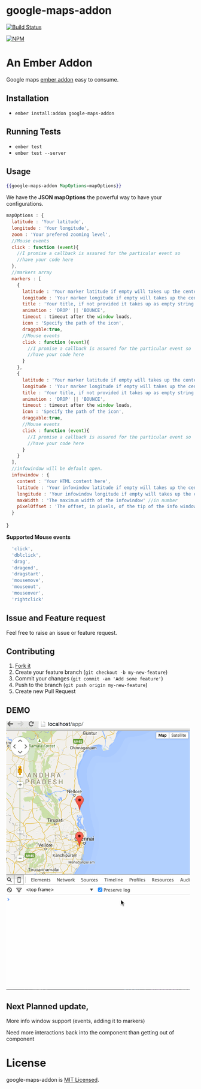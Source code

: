 # google-maps-addon

[![Build Status](https://travis-ci.org/SamvelRaja/google-maps-addon.svg?branch=master)](https://travis-ci.org/SamvelRaja/google-maps-addon)

[![NPM](https://nodei.co/npm/google-maps-addon.png)](https://nodei.co/npm/google-maps-addon/)

# An Ember Addon

Google maps [ember addon](http://www.emberaddons.com/) easy to consume.


## Installation

* `ember install:addon google-maps-addon`


## Running Tests

* `ember test`
* `ember test --server`

## Usage

```hbs
{{google-maps-addon MapOptions=mapOptions}}
```

We have the **JSON** **mapOptions** the powerful way to have your configurations.


```js
mapOptions : {
  latitude : 'Your latitude',
  longitude : 'Your longitude',
  zoom : 'Your prefered zooming level',
  //Mouse events
  click : function (event){
    //I promise a callback is assured for the particular event so
    //have your code here
  },
  //markers array
  markers : [
    {
      latitude : 'Your marker latitude if empty will takes up the center latitude',
      longitude : 'Your marker longitude if empty will takes up the center longitude',
      title : 'Your title, if not provided it takes up as empty string',
      animation : 'DROP' || 'BOUNCE',
      timeout : timeout after the window loads,
      icon : 'Specify the path of the icon',
      draggable:true,
      //Mouse events
      click : function (event){
        //I promise a callback is assured for the particular event so
        //have your code here
      }
    },
    {
      latitude : 'Your marker latitude if empty will takes up the center latitude',
      longitude : 'Your marker longitude if empty will takes up the center longitude',
      title : 'Your title, if not provided it takes up as empty string',
      animation : 'DROP' || 'BOUNCE',
      timeout : timeout after the window loads,
      icon : 'Specify the path of the icon',
      draggable:true,
      //Mouse events
      click : function (event){
        //I promise a callback is assured for the particular event so
        //have your code here
      }
    }
  ],
  //infowindow will be default open.
  infowindow : {
    content : 'Your HTML content here',
    latitude : 'Your infowindow latitude if empty will takes up the center latitude',
    longitude : 'Your infowindow longitude if empty will takes up the center longitude',
    maxWidth : 'The maximum width of the infowindow' //in number
    pixelOffset : 'The offset, in pixels, of the tip of the info window from the point on the map at whose geographical coordinates the info window is anchored. If an InfoWindow is opened with an anchor, the pixelOffset will be calculated from the anchors anchorPoint property.'
  }

}
```

**Supported Mouse events**

```js
  'click',
  'dblclick',
  'drag',
  'dragend',
  'dragstart',
  'mousemove',
  'mouseout',
  'mouseover',
  'rightclick'
```
## Issue and Feature request

Feel free to raise an issue or feature request.


## Contributing

1. [Fork it](https://github.com/SamvelRaja/google-maps-addon/fork)
2. Create your feature branch (`git checkout -b my-new-feature`)
3. Commit your changes (`git commit -am 'Add some feature'`)
4. Push to the branch (`git push origin my-new-feature`)
5. Create new Pull Request

## DEMO

![google-maps-addon](https://raw.githubusercontent.com/SamvelRaja/google-maps-addon/master/demo/google-maps-addon.gif)


## Next Planned update,

More info window support (events, adding it to markers)

Need more interactions back into the component than getting out of component

# License

google-maps-addon is [MIT Licensed](https://github.com/SamvelRaja/google-maps-addon/blob/master/LICENSE.md).
